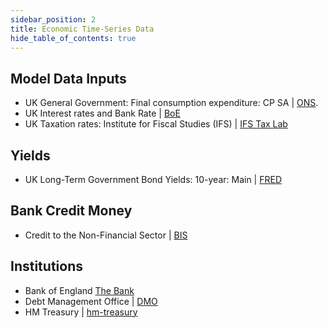 ```yaml
---
sidebar_position: 2
title: Economic Time-Series Data
hide_table_of_contents: true
---
```


## Model Data Inputs

- UK General Government: Final consumption expenditure: CP SA | [ONS](https://www.ons.gov.uk/economy/grossdomesticproductgdp/timeseries/nmrp/).
- UK Interest rates and Bank Rate | [BoE](https://www.bankofengland.co.uk/monetary-policy/the-interest-rate-bank-rate)
- UK Taxation rates: Institute for Fiscal Studies (IFS) | [IFS Tax Lab](https://ifs.org.uk/taxlab/taxlab-key-questions/how-have-government-revenues-changed-over-time)

## Yields

- UK Long-Term Government Bond Yields: 10-year: Main | [FRED](https://fred.stlouisfed.org/series/IRLTLT01GBM156N)

## Bank Credit Money

- Credit to the Non-Financial Sector | [BIS](https://www.bis.org/statistics/totcredit.htm?m=2669)

## Institutions

- Bank of England [The Bank](https://www.bankofengland.co.uk)
- Debt Management Office | [DMO](https://www.dmo.gov.uk/)
- HM Treasury | [hm-treasury](https://www.gov.uk/government/organisations/hm-treasury)
